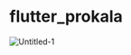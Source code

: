 # flutter_prokala


![Untitled-1](https://github.com/MehrabBozorgi/flutter_prokala/assets/78899995/fce05f32-ccfd-4bcb-8066-e080f847f5c9)
